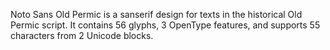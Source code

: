 Noto Sans Old Permic is a sanserif design for texts in the historical Old Permic script. It contains 56 glyphs, 3 OpenType features, and supports 55 characters from 2 Unicode blocks.